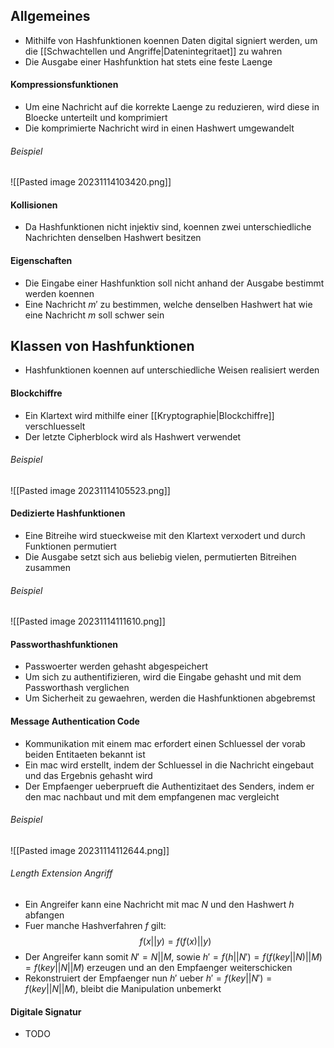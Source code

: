 ## Allgemeines
- Mithilfe von Hashfunktionen koennen Daten digital signiert werden, um die [[Schwachtellen und Angriffe|Datenintegritaet]] zu wahren
- Die Ausgabe einer Hashfunktion hat stets eine feste Laenge
#### Kompressionsfunktionen
- Um eine Nachricht auf die korrekte Laenge zu reduzieren, wird diese in Bloecke unterteilt und komprimiert
- Die komprimierte Nachricht wird in einen Hashwert umgewandelt
###### Beispiel
![[Pasted image 20231114103420.png]]
#### Kollisionen
- Da Hashfunktionen nicht injektiv sind, koennen zwei unterschiedliche Nachrichten denselben Hashwert besitzen
#### Eigenschaften
- Die Eingabe einer Hashfunktion soll nicht anhand der Ausgabe bestimmt werden koennen
- Eine Nachricht $m'$ zu bestimmen, welche denselben Hashwert hat wie eine Nachricht $m$ soll schwer sein
## Klassen von Hashfunktionen
- Hashfunktionen koennen auf unterschiedliche Weisen realisiert werden
#### Blockchiffre
- Ein Klartext wird mithilfe einer [[Kryptographie|Blockchiffre]] verschluesselt
- Der letzte Cipherblock wird als Hashwert verwendet
###### Beispiel
![[Pasted image 20231114105523.png]]
#### Dedizierte Hashfunktionen
- Eine Bitreihe wird stueckweise mit den Klartext verxodert und durch Funktionen permutiert
- Die Ausgabe setzt sich aus beliebig vielen, permutierten Bitreihen zusammen
###### Beispiel
![[Pasted image 20231114111610.png]]
#### Passworthashfunktionen
- Passwoerter werden gehasht abgespeichert
- Um sich zu authentifizieren, wird die Eingabe gehasht und mit dem Passworthash verglichen
- Um Sicherheit zu gewaehren, werden die Hashfunktionen abgebremst
#### Message Authentication Code
- Kommunikation mit einem mac erfordert einen Schluessel der vorab beiden Entitaeten bekannt ist
- Ein mac wird erstellt, indem der Schluessel in die Nachricht eingebaut und das Ergebnis gehasht wird
- Der Empfaenger ueberprueft die Authentizitaet des Senders, indem er den mac nachbaut und mit dem empfangenen mac vergleicht
###### Beispiel
![[Pasted image 20231114112644.png]]
###### Length Extension Angriff
- Ein Angreifer kann eine Nachricht mit mac $N$ und den Hashwert $h$ abfangen
- Fuer manche Hashverfahren $f$ gilt:
$$f(x||y) = f(f(x)||y)$$
- Der Angreifer kann somit $N' = N||M$, sowie $h' = f(h||N') = f(f(key||N)||M) = f(key||N||M)$ erzeugen und an den Empfaenger weiterschicken
- Rekonstruiert der Empfaenger nun $h'$ ueber $h' = f(key||N') = f(key||N||M)$, bleibt die Manipulation unbemerkt
#### Digitale Signatur
- TODO